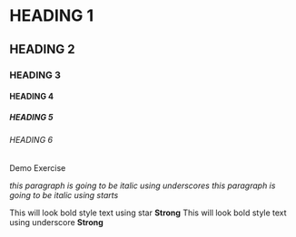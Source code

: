 <!--HEADING-->

# HEADING 1
## HEADING 2
### HEADING 3
#### HEADING 4
##### HEADING 5
###### HEADING 6 
Demo Exercise

<!--Italics-->
_this paragraph is going to be italic using underscores_
*this paragraph is going to be italic using starts*

<!--Strong-->
This will look bold style text using star **Strong**
This will look bold style text using underscore __Strong__
